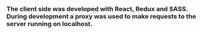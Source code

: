 ### The client side was developed with React, Redux and SASS. During development a proxy was used to make requests to the server running on localhost.
